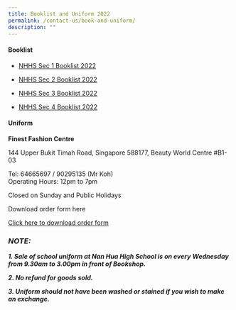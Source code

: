 ```yaml
---
title: Booklist and Uniform 2022
permalink: /contact-us/book-and-uniform/
description: ""
---
```

#### Booklist

  

*   [NHHS Sec 1 Booklist 2022](https://nanhuahigh.moe.edu.sg/qql/slot/u1054/NHHS%202022%20S1%20EXP%203.pdf)  
    
*   [NHHS Sec 2 Booklist 2022](/files/NHHS%202022%20S2EXP.pdf)  
    
*   [NHHS Sec 3 Booklist 2022](/files/NHHS%202022%20S3EXP.pdf)  
    
*   [NHHS Sec 4 Booklist 2022](/files/NHHS%202022%20S4EXP.pdf)  
    

  

  

#### Uniform


**Finest Fashion Centre**

144 Upper Bukit Timah Road, Singapore 588177, Beauty World Centre #B1-03 

Tel: 64665697 / 90295135 (Mr Koh)   
Operating Hours: 12pm to 7pm

Closed on Sunday and Public Holidays

  

Download order form here  

[Click here to download order form](/files/NHHS%20uniform%20list%202021-2022.pdf)  

### 

### _**NOTE:**_

_**1\. Sale of school uniform at Nan Hua High School is on every** **Wednesday from 9.30am to 3.00pm in front of Bookshop.**_

_**2\. No refund for goods sold.**_

_**3\. Uniform should not have been washed or stained if you wish to make an exchange.**_